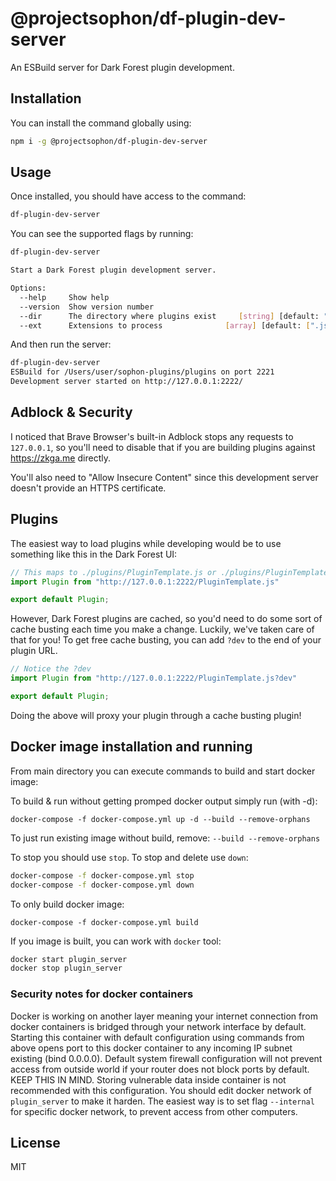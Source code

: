 # @projectsophon/df-plugin-dev-server

An ESBuild server for Dark Forest plugin development.

## Installation

You can install the command globally using:

```bash
npm i -g @projectsophon/df-plugin-dev-server
```

## Usage

Once installed, you should have access to the command:

```bash
df-plugin-dev-server
```

You can see the supported flags by running:

```bash
df-plugin-dev-server

Start a Dark Forest plugin development server.

Options:
  --help     Show help                                                 [boolean]
  --version  Show version number                                       [boolean]
  --dir      The directory where plugins exist     [string] [default: "plugins"]
  --ext      Extensions to process              [array] [default: [".js",".ts"]]
```

And then run the server:

```bash
df-plugin-dev-server
ESBuild for /Users/user/sophon-plugins/plugins on port 2221
Development server started on http://127.0.0.1:2222/
```

## Adblock & Security

I noticed that Brave Browser's built-in Adblock stops any requests to `127.0.0.1`, so you'll need to disable that if you are building plugins against https://zkga.me directly.

You'll also need to "Allow Insecure Content" since this development server doesn't provide an HTTPS certificate.

## Plugins

The easiest way to load plugins while developing would be to use something like this in the Dark Forest UI:

```js
// This maps to ./plugins/PluginTemplate.js or ./plugins/PluginTemplate.ts by default
import Plugin from "http://127.0.0.1:2222/PluginTemplate.js"

export default Plugin;
```

However, Dark Forest plugins are cached, so you'd need to do some sort of cache busting each time you make a change. Luckily, we've taken care of that for you! To get free cache busting, you can add `?dev` to the end of your plugin URL.

```js
// Notice the ?dev
import Plugin from "http://127.0.0.1:2222/PluginTemplate.js?dev"

export default Plugin;
```

Doing the above will proxy your plugin through a cache busting plugin!

## Docker image installation and running

From main directory you can execute commands to build and start docker image:

To build & run without getting promped docker output simply run (with -d):

`docker-compose -f docker-compose.yml up -d --build --remove-orphans`

To just run existing image without build, remove: `--build --remove-orphans`

To stop you should use `stop`. To stop and delete use `down`:

```bash
docker-compose -f docker-compose.yml stop
docker-compose -f docker-compose.yml down
```

To only build docker image:

`docker-compose -f docker-compose.yml build `

If you image is built, you can work with `docker` tool:

```bash
docker start plugin_server
docker stop plugin_server
```

### Security notes for docker containers

Docker is working on another layer meaning your internet connection from docker containers is bridged through your network interface by default. Starting this container with default configuration using commands from above opens port to this docker container to any incoming IP subnet existing (bind 0.0.0.0). Default system firewall configuration will not prevent access from outside world if your router does not block ports by default. KEEP THIS IN MIND. Storing vulnerable data inside container is not recommended with this configuration. You should edit docker network of `plugin_server` to make it harden. The easiest way is to set flag `--internal` for specific docker network, to prevent access from other computers.


## License

MIT
